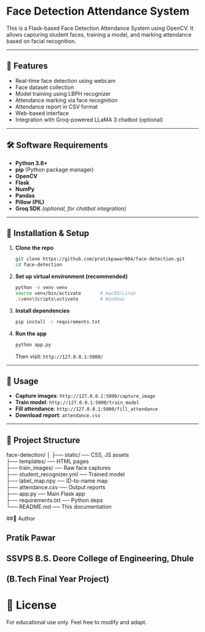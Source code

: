 # Face Detection Attendance System

This is a Flask-based Face Detection Attendance System using OpenCV. It allows capturing student faces, training a model, and marking attendance based on facial recognition.

---

## 🚀 Features

- Real-time face detection using webcam
- Face dataset collection
- Model training using LBPH recognizer
- Attendance marking via face recognition
- Attendance report in CSV format
- Web-based interface
- Integration with Groq-powered LLaMA 3 chatbot (optional)

---

## 🛠️ Software Requirements

- **Python 3.8+**
- **pip** (Python package manager)
- **OpenCV**
- **Flask**
- **NumPy**
- **Pandas**
- **Pillow (PIL)**
- **Groq SDK** *(optional, for chatbot integration)*

---


## 🔧 Installation & Setup

1. **Clone the repo**
    ```bash
    git clone https://github.com/pratikpawar004/face-detection.git
    cd face-detection
    ```

2. **Set up virtual environment (recommended)**
    ```bash
    python -m venv venv
    source venv/bin/activate       # macOS/Linux
    .\venv\Scripts\activate        # Windows
    ```

3. **Install dependencies**
    ```bash
    pip install -r requirements.txt
    ```

4. **Run the app**
    ```bash
    python app.py
    ```
    Then visit: `http://127.0.0.1:5000/`

---

## 🚀 Usage

- **Capture images**: `http://127.0.0.1:5000/capture_image`
- **Train model**: `http://127.0.0.1:5000/train_model`
- **Fill attendance**: `http://127.0.0.1:5000/fill_attendance`
- **Download report**: `attendance.csv`

---

## 📂 Project Structure

face-detection/
│
├── static/ ── CSS, JS assets <br>
├── templates/ ── HTML pages <br>
├── train_images/ ── Raw face captures <br>
├── student_recognizer.yml ── Trained model <br>
├── label_map.npy ── ID-to-name map <br>
├── attendance.csv ── Output reports <br>
├── app.py ── Main Flask app <br>
├── requirements.txt ── Python deps <br>
└── README.md ── This documentation <br>

##👤 Author
## Pratik Pawar
## SSVPS B.S. Deore College of Engineering, Dhule
## (B.Tech Final Year Project)

# 📜 License
For educational use only. Feel free to modify and adapt.
